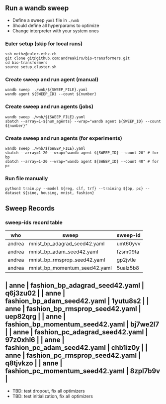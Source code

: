## Run a wandb sweep

- Define a sweep `yaml` file in `./wnb`
- Should define all hyperparams to optimize
- Change interpreter with your system ones

### Euler setup (skip for local runs)
```
ssh nethz@euler.ethz.ch
git clone git@github.com:andreakiro/bio-transformers.git
cd bio-transformers
source setup_cluster.sh
```

### Create sweep and run agent (manual)
```
wandb sweep  ./wnb/${SWEEP_FILE}.yaml
wandb agent ${SWEEP_ID} --count ${number}
```

### Create sweep and run agents (jobs)
```
wandb sweep ./wnb/${SWEEP_FILE}.yaml
sbatch --array=1-${num_agents} --wrap="wandb agent ${SWEEP_ID} --count ${number}"
```

### Create sweep and run agents (for experiments)
```
wandb sweep ./wnb/${SWEEP_FILE}.yaml
sbatch --array=1-20 --wrap="wandb agent ${SWEEP_ID} --count 20" # for bp
sbatch --array=1-20 --wrap="wandb agent ${SWEEP_ID} --count 40" # for pc
```

### Run file manually
```
python3 train.py --model ${reg, clf, trf} --training ${bp, pc} --dataset ${sine, housing, mnist, fashion}
```

## Sweep Records
### sweep-ids record table
| who | sweep | sweep-id |
|---|---|---|
| andrea | mnist_bp_adagrad_seed42.yaml | umt60yvv |
| andrea | mnist_bp_adam_seed42.yaml | fzsm09ta |
| andrea | mnist_bp_rmsprop_seed42.yaml | gp2jvtle |
| andrea | mnist_bp_momentum_seed42.yaml | 5ualz5b8 |

| anne | fashion_bp_adagrad_seed42.yaml | q6j3zu02 |
| anne | fashion_bp_adam_seed42.yaml | 1yutu8s2 |
| anne | fashion_bp_rmsprop_seed42.yaml | uep82qrg |
| anne | fashion_bp_momentum_seed42.yaml | bj7we2l7 |
| anne | fashion_pc_adagrad_seed42.yaml | 97z0xhl6 |
| anne | fashion_pc_adam_seed42.yaml | chb1iz0y |
| anne | fashion_pc_rmsprop_seed42.yaml | q8tjvkzo |
| anne | fashion_pc_momentum_seed42.yaml | 8zpl7b9v |
---
- TBD: test dropout, fix all optimizers
- TBD: test initialization, fix all optimizers